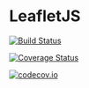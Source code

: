 # LeafletJS

[![Build Status](https://travis-ci.org/yeesian/LeafletJS.jl.svg?branch=master)](https://travis-ci.org/yeesian/LeafletJS.jl)

[![Coverage Status](https://coveralls.io/repos/yeesian/LeafletJS.jl/badge.svg?branch=master&service=github)](https://coveralls.io/github/yeesian/LeafletJS.jl?branch=master)

[![codecov.io](http://codecov.io/github/yeesian/LeafletJS.jl/coverage.svg?branch=master)](http://codecov.io/github/yeesian/LeafletJS.jl?branch=master)
